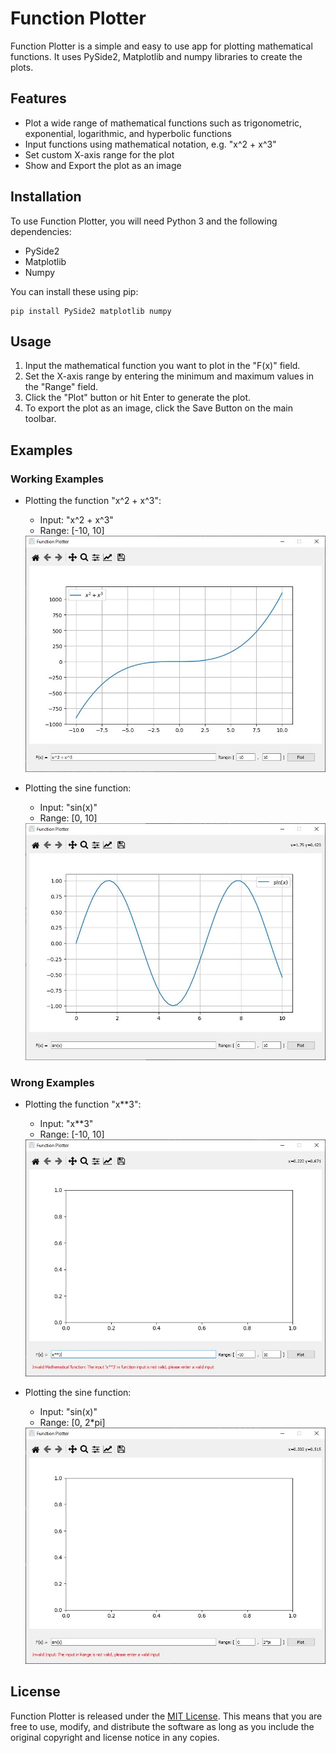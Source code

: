 # Function Plotter

Function Plotter is a simple and easy to use app for plotting mathematical functions. It uses PySide2, Matplotlib and numpy libraries to create the plots.

## Features

-   Plot a wide range of mathematical functions such as trigonometric, exponential, logarithmic, and hyperbolic functions
-   Input functions using mathematical notation, e.g. "x^2 + x^3"
-   Set custom X-axis range for the plot
-   Show and Export the plot as an image

## Installation

To use Function Plotter, you will need Python 3 and the following dependencies:

-   PySide2
-   Matplotlib
-   Numpy

You can install these using pip:
```
pip install PySide2 matplotlib numpy
```

## Usage

1.  Input the mathematical function you want to plot in the "F(x)" field.
2.  Set the X-axis range by entering the minimum and maximum values in the "Range" field.
3.  Click the "Plot" button or hit Enter to generate the plot.
4.  To export the plot as an image, click the Save Button on the main toolbar.

## Examples

### Working Examples
-   Plotting the function "x^2 + x^3":
    -   Input: "x^2 + x^3"
    -   Range: [-10, 10]
	<img title="working example 1" alt="Alt text" src="/Examples/working1.JPG">

-   Plotting the sine function:
    -   Input: "sin(x)"
    -   Range: [0, 10]
	<img title="working example 2" alt="Alt text" src="/Examples/working2.JPG">
### Wrong Examples
-   Plotting the function "x**3":
    -   Input: "x**3"
    -   Range: [-10, 10]
	<img title="working example 1" alt="Alt text" src="/Examples/wrong1.JPG">

-   Plotting the sine function:
    -   Input: "sin(x)"
    -   Range: [0, 2*pi]
	<img title="working example 2" alt="Alt text" src="/Examples/wrong2.JPG">
## License
Function Plotter is released under the [MIT License](https://opensource.org/licenses/MIT). This means that you are free to use, modify, and distribute the software as long as you include the original copyright and license notice in any copies.
